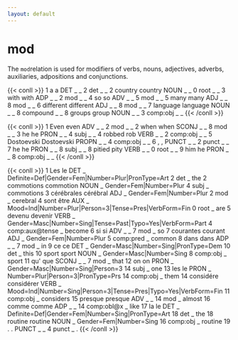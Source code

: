 ```yaml
---
layout: default
---
```


# **mod**
The `mod`relation is used for modifiers of verbs, nouns, adjectives, adverbs, auxiliaries, adpositions and conjunctions.

{{< conll >}}
1	a	a	DET	_	_	2	det	_	_
2	country	country	NOUN	_	_	0	root	_	_
3	with	with	ADP	_	_	2	mod	_	_
4	so	so	ADV	_	_	5	mod	_	_
5	many	many	ADJ	_	_	8	mod	_	_
6	different	different	ADJ	_	_	8	mod	_	_
7	language	language	NOUN	_	_	8	compound	_	_
8	groups	group	NOUN	_	_	3	comp:obj	_	_
{{< /conll >}}

{{< conll >}}
1	Even	even	ADV	_	_	2	mod	_	_
2	when	when	SCONJ	_	_	8	mod	_	_
3	he	he	PRON	_	_	4	subj	_	_
4	robbed	rob	VERB	_	_	2	comp:obj	_	_
5	Dostoevski	Dostoevski	PROPN	_	_	4	comp:obj	_	_
6	,	,	PUNCT	_	_	2	punct	_	_
7	he	he	PRON	_	_	8	subj	_	_
8	pitied	pity	VERB	_	_	0	root	_	_
9	him	he	PRON	_	_	8	comp:obj	_	_
{{< /conll >}}

{{< conll >}}
1	Les	le	DET	_	Definite=Def|Gender=Fem|Number=Plur|PronType=Art	2	det	_	the
2	commotions	commotion	NOUN	_	Gender=Fem|Number=Plur	4	subj	_	commotions
3	cérébrales	cérébral	ADJ	_	Gender=Fem|Number=Plur	2	mod	_	cerebral
4	sont	être	AUX	_	Mood=Ind|Number=Plur|Person=3|Tense=Pres|VerbForm=Fin	0	root	_	are
5	devenu	devenir	VERB	_	Gender=Masc|Number=Sing|Tense=Past|Typo=Yes|VerbForm=Part	4	comp:aux@tense	_ become
6	si	si	ADV	_	_	7	mod	_	so
7	courantes	courant	ADJ	_	Gender=Fem|Number=Plur	5	comp:pred	_	common
8	dans	dans	ADP	_	_	7	mod	_	in
9	ce	ce	DET	_	Gender=Masc|Number=Sing|PronType=Dem	10	det	_	this
10	sport	sport	NOUN	_	Gender=Masc|Number=Sing	8	comp:obj	_	sport
11	qu'	que	SCONJ	_	_	7	mod	_	that
12	on	on	PRON	_	Gender=Masc|Number=Sing|Person=3	14	subj	_	one
13	les	le	PRON	_	Number=Plur|Person=3|PronType=Prs	14	comp:obj	_	them
14	considére	considérer	VERB	_	Mood=Ind|Number=Sing|Person=3|Tense=Pres|Typo=Yes|VerbForm=Fin	11	comp:obj	_	considers
15	presque	presque	ADV	_	_	14	mod	_	almost
16	comme	comme	ADP	_	_	14	comp:obl@x	_	like
17	la	le	DET	_	Definite=Def|Gender=Fem|Number=Sing|PronType=Art	18	det	_	the
18	routine	routine	NOUN	_	Gender=Fem|Number=Sing	16	comp:obj	_	routine
19	.	.	PUNCT	_	_	4	punct	_	.
{{< /conll >}}
